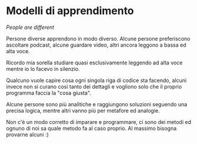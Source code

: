 # Modelli di apprendimento 

*People are different*

Persone diverse apprendono in modo diverso. Alcune persone preferiscono
ascoltare podcast, alcune guardare video, altri ancora leggono a bassa ed alta
voce.

Ricordo mia sorella studiare quasi esclusivamente leggendo ad alta voce mentre
io lo facevo in silenzio.

Qualcuno vuole capire cosa ogni singola riga di codice sta facendo, alcuni
invece non si curano così tanto dei dettagli e vogliono solo che il proprio
programma faccia la "cosa giusta".

Alcune persone sono più analitiche e raggiungono soluzioni seguendo una precisa
logica, mentre altri vanno più per metafore ed analogie.

Non c'è un modo corretto di imparare e programmare, ci sono dei metodi ed ognuno
di noi sa quale metodo fa al caso proprio. Al massimo bisogna provarne alcuni :)
